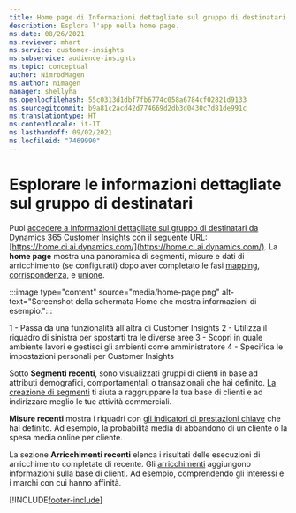 ```yaml
---
title: Home page di Informazioni dettagliate sul gruppo di destinatari
description: Esplora l'app nella home page.
ms.date: 08/26/2021
ms.reviewer: mhart
ms.service: customer-insights
ms.subservice: audience-insights
ms.topic: conceptual
author: NimrodMagen
ms.author: nimagen
manager: shellyha
ms.openlocfilehash: 55c0313d1dbf7fb6774c058a6784cf02821d9133
ms.sourcegitcommit: b9a81c2acd42d774669d2db3d0430c7d81de991c
ms.translationtype: HT
ms.contentlocale: it-IT
ms.lasthandoff: 09/02/2021
ms.locfileid: "7469990"
---
```

# <a name="explore-audience-insights"></a>Esplorare le informazioni dettagliate sul gruppo di destinatari

Puoi [accedere a Informazioni dettagliate sul gruppo di destinatari da Dynamics 365 Customer Insights](https://home.ci.ai.dynamics.com/) con il seguente URL: [https://home.ci.ai.dynamics.com/](https://home.ci.ai.dynamics.com/).
La **home page** mostra una panoramica di segmenti, misure e dati di arricchimento (se configurati) dopo aver completato le fasi [mapping](map-entities.md), [corrispondenza](match-entities.md), e [unione](merge-entities.md).

:::image type="content" source="media/home-page.png" alt-text="Screenshot della schermata Home che mostra informazioni di esempio.":::

1 - Passa da una funzionalità all'altra di Customer Insights 2 - Utilizza il riquadro di sinistra per spostarti tra le diverse aree 3 - Scopri in quale ambiente lavori e gestisci gli ambienti come amministratore 4 - Specifica le impostazioni personali per Customer Insights

Sotto **Segmenti recenti**, sono visualizzati gruppi di clienti in base ad attributi demografici, comportamentali o transazionali che hai definito. [La creazione di segmenti](segments.md) ti aiuta a raggruppare la tua base di clienti e ad indirizzare meglio le tue attività commerciali.

**Misure recenti** mostra i riquadri con [gli indicatori di prestazioni chiave](measures.md) che hai definito. Ad esempio, la probabilità media di abbandono di un cliente o la spesa media online per cliente.

La sezione **Arricchimenti recenti** elenca i risultati delle esecuzioni di arricchimento completate di recente. Gli [arricchimenti](enrichment-hub.md) aggiungono informazioni sulla base di clienti. Ad esempio, comprendendo gli interessi e i marchi con cui hanno affinità.

[!INCLUDE[footer-include](../includes/footer-banner.md)]